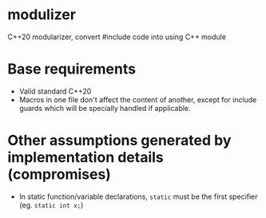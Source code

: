 # modulizer
C++20 modularizer, convert #include code into using C++ module

# Base requirements
- Valid standard C++20
- Macros in one file don't affect the content of another, except for include guards which will be specially handled if applicable.

# Other assumptions generated by implementation details (compromises)
- In static function/variable declarations, ```static``` must be the first specifier (eg. ```static int x;```)